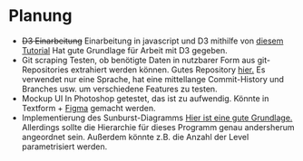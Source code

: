 # Planung
- ~~D3 Einarbeitung~~
Einarbeitung in javascript und D3 mithilfe von [diesem Tutorial](https://youtu.be/xkBheRZTkaw?si=9wbG6xvtOIbCFZ8w)
Hat gute Grundlage für Arbeit mit D3 gegeben.
- Git scraping
Testen, ob benötigte Daten in nutzbarer Form aus git-Repositories extrahiert werden können. Gutes Repository [hier.](https://github.com/d3/d3-shape?tab=readme-ov-file) Es verwendet nur eine Sprache, hat eine mittellange Commit-History und Branches usw. um verschiedene Features zu testen.
- Mockup UI
In Photoshop getestet, das ist zu aufwendig. Könnte in Textform + [Figma](https://www.figma.com/) gemacht werden.
- Implementierung des Sunburst-Diagramms
[Hier ist eine gute Grundlage.](https://observablehq.com/@d3/zoomable-sunburst?intent=fork) Allerdings sollte die Hierarchie für dieses Programm genau andersherum angeordnet sein. Außerdem könnte z.B. die Anzahl der Level parametrisiert werden.